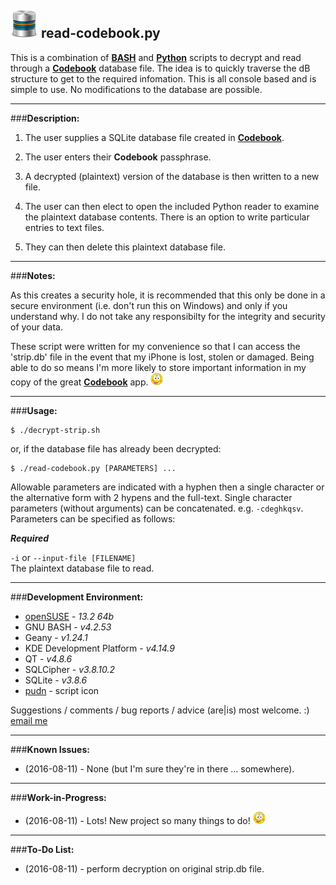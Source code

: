 ![icon](images/icon.png) read-codebook.py
---
This is a combination of **[BASH](https://en.wikipedia.org/wiki/Bash_\(Unix_shell\))** and **[Python](https://en.wikipedia.org/wiki/Python_(programming_language))** scripts to decrypt and read through a **[Codebook](https://www.zetetic.net/codebook/)** database file. The idea is to quickly traverse the dB structure to get to the required infomation. This is all console based and is simple to use. No modifications to the database are possible.

---
###**Description:**

1. The user supplies a SQLite database file created in **[Codebook](https://www.zetetic.net/codebook/)**. 

2. The user enters their **Codebook** passphrase.

3. A decrypted (plaintext) version of the database is then written to a new file.

4. The user can then elect to open the included Python reader to examine the plaintext database contents. There is an option to write particular entries to text files.

5. They can then delete this plaintext database file.

---
###**Notes:**

As this creates a security hole, it is recommended that this only be done in a secure environment (i.e. don't run this on Windows) and only if you understand why. I do not take any responsibilty for the integrity and security of your data. 

These script were written for my convenience so that I can access the 'strip.db' file in the event that my iPhone is lost, stolen or damaged. Being able to do so means I'm more likely to store important information in my copy of the great **[Codebook](https://www.zetetic.net/codebook/)** app. ![smiley](images/smiley.png)

---
###**Usage:**

    $ ./decrypt-strip.sh

or, if the database file has already been decrypted:

    $ ./read-codebook.py [PARAMETERS] ...

Allowable parameters are indicated with a hyphen then a single character or the alternative form with 2 hypens and the full-text. Single character parameters (without arguments) can be concatenated. e.g. `-cdeghkqsv`. Parameters can be specified as follows:  


***Required***

`-i` or `--input-file [FILENAME]`  
The plaintext database file to read. 

---
###**Development Environment:**

- [openSUSE](https://www.opensuse.org/) - *13.2 64b*
- GNU BASH - *v4.2.53*
- Geany - *v1.24.1*
- KDE Development Platform - *v4.14.9*
- QT - *v4.8.6*
- SQLCipher - *v3.8.10.2* 
- SQLite - *v3.8.6*
- [pudn](http://en.pudn.com/downloads151/sourcecode/graph/detail656399_en.html) - script icon


Suggestions / comments / bug reports / advice (are|is) most welcome. :) [email me](mailto:teracow@gmail.com)

---
###**Known Issues:**

- (2016-08-11) - None (but I'm sure they're in there ... somewhere).

---
###**Work-in-Progress:**

- (2016-08-11) - Lots! New project so many things to do! ![smiley](images/smiley.png)
 
---
###**To-Do List:**

- (2016-08-11) - perform decryption on original strip.db file.
